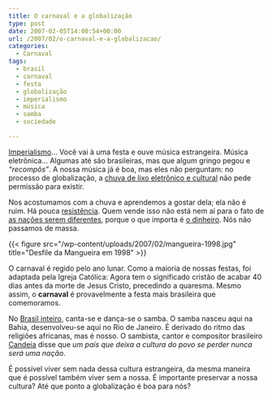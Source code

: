```yaml
---
title: O carnaval e a globalização
type: post
date: 2007-02-05T14:00:54+00:00
url: /2007/02/o-carnaval-e-a-globalizacao/
categories:
  - Carnaval
tags:
  - brasil
  - carnaval
  - festa
  - globalização
  - imperialismo
  - música
  - samba
  - sociedade

---
```

[Imperialismo][1]… Você vai à uma festa e ouve música estrangeira. Música eletrônica… Algumas até são brasileiras, mas que algum gringo pegou e _“recompôs”_. A nossa música já é boa, mas eles não perguntam: no processo de globalização, a [chuva de lixo eletrônico e cultural][2] não pede permissão para existir.

Nos acostumamos com a chuva e aprendemos a gostar dela; ela não é ruim. Há pouca [resistência][3]. Quem vende isso não está nem aí para o fato de [as nações serem diferentes][4], porque o que importa é [o dinheiro][5]. Nós não passamos de massa.

{{< figure src="/wp-content/uploads/2007/02/mangueira-1998.jpg" title="Desfile da Mangueira em 1998" >}}

O carnaval é regido pelo ano lunar. Como a maioria de nossas festas, foi adaptada pela Igreja Católica: Agora tem o significado cristão de acabar 40 dias antes da morte de Jesus Cristo, precedindo a quaresma. Mesmo assim, o **carnaval** é provavelmente a festa mais brasileira que comemoramos.

No [Brasil inteiro][6], canta-se e dança-se o samba. O samba nasceu aqui na Bahia, desenvolveu-se aqui no Rio de Janeiro. É derivado do ritmo das religiões africanas, mas é nosso. O sambista, cantor e compositor brasileiro [Candeia][7] disse que _um país que deixa a cultura do povo se perder nunca será uma nação_.

É possível viver sem nada dessa cultura estrangeira, da mesma maneira que é possível também viver sem a nossa. É importante preservar a nossa cultura? Até que ponto a globalização é boa para nós?

 [1]: /2006/12/progresso-irracional/
 [2]: /2006/12/fronteiras-mercados-enfim-globalizacao/
 [3]: http://malvicioso.com/2006/12/barbien-burca/
 [4]: http://malvicioso.com/2006/12/24/diferenca-cultural/
 [5]: http://malvicioso.com/2006/12/a-necessidade-de-ter-dinheiro/
 [6]: http://pt.wikipedia.org/wiki/Carnaval_no_Brasil
 [7]: http://pt.wikipedia.org/wiki/Candeia

